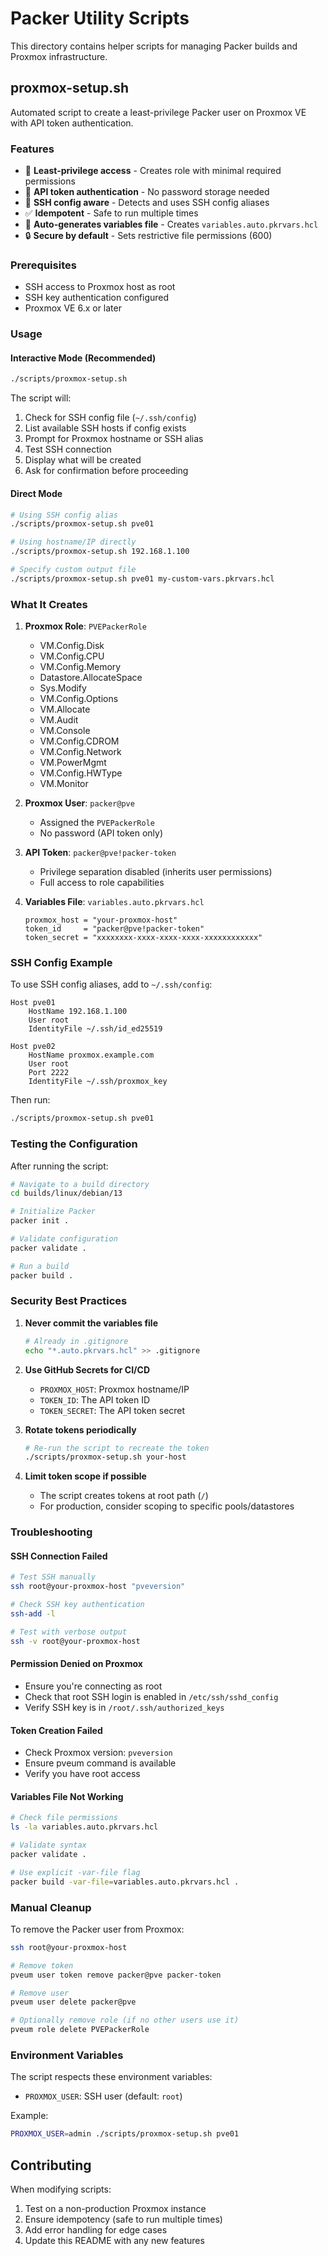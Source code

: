 # Packer Utility Scripts

This directory contains helper scripts for managing Packer builds and Proxmox infrastructure.

## proxmox-setup.sh

Automated script to create a least-privilege Packer user on Proxmox VE with API token authentication.

### Features

- 🔐 **Least-privilege access** - Creates role with minimal required permissions
- 🔑 **API token authentication** - No password storage needed
- 🎯 **SSH config aware** - Detects and uses SSH config aliases
- ✅ **Idempotent** - Safe to run multiple times
- 📝 **Auto-generates variables file** - Creates `variables.auto.pkrvars.hcl`
- 🔒 **Secure by default** - Sets restrictive file permissions (600)

### Prerequisites

- SSH access to Proxmox host as root
- SSH key authentication configured
- Proxmox VE 6.x or later

### Usage

#### Interactive Mode (Recommended)

```bash
./scripts/proxmox-setup.sh
```

The script will:
1. Check for SSH config file (`~/.ssh/config`)
2. List available SSH hosts if config exists
3. Prompt for Proxmox hostname or SSH alias
4. Test SSH connection
5. Display what will be created
6. Ask for confirmation before proceeding

#### Direct Mode

```bash
# Using SSH config alias
./scripts/proxmox-setup.sh pve01

# Using hostname/IP directly
./scripts/proxmox-setup.sh 192.168.1.100

# Specify custom output file
./scripts/proxmox-setup.sh pve01 my-custom-vars.pkrvars.hcl
```

### What It Creates

1. **Proxmox Role**: `PVEPackerRole`
   - VM.Config.Disk
   - VM.Config.CPU
   - VM.Config.Memory
   - Datastore.AllocateSpace
   - Sys.Modify
   - VM.Config.Options
   - VM.Allocate
   - VM.Audit
   - VM.Console
   - VM.Config.CDROM
   - VM.Config.Network
   - VM.PowerMgmt
   - VM.Config.HWType
   - VM.Monitor

2. **Proxmox User**: `packer@pve`
   - Assigned the `PVEPackerRole`
   - No password (API token only)

3. **API Token**: `packer@pve!packer-token`
   - Privilege separation disabled (inherits user permissions)
   - Full access to role capabilities

4. **Variables File**: `variables.auto.pkrvars.hcl`
   ```hcl
   proxmox_host = "your-proxmox-host"
   token_id     = "packer@pve!packer-token"
   token_secret = "xxxxxxxx-xxxx-xxxx-xxxx-xxxxxxxxxxxx"
   ```

### SSH Config Example

To use SSH config aliases, add to `~/.ssh/config`:

```ssh-config
Host pve01
    HostName 192.168.1.100
    User root
    IdentityFile ~/.ssh/id_ed25519
    
Host pve02
    HostName proxmox.example.com
    User root
    Port 2222
    IdentityFile ~/.ssh/proxmox_key
```

Then run:
```bash
./scripts/proxmox-setup.sh pve01
```

### Testing the Configuration

After running the script:

```bash
# Navigate to a build directory
cd builds/linux/debian/13

# Initialize Packer
packer init .

# Validate configuration
packer validate .

# Run a build
packer build .
```

### Security Best Practices

1. **Never commit the variables file**
   ```bash
   # Already in .gitignore
   echo "*.auto.pkrvars.hcl" >> .gitignore
   ```

2. **Use GitHub Secrets for CI/CD**
   - `PROXMOX_HOST`: Proxmox hostname/IP
   - `TOKEN_ID`: The API token ID
   - `TOKEN_SECRET`: The API token secret

3. **Rotate tokens periodically**
   ```bash
   # Re-run the script to recreate the token
   ./scripts/proxmox-setup.sh your-host
   ```

4. **Limit token scope if possible**
   - The script creates tokens at root path (`/`)
   - For production, consider scoping to specific pools/datastores

### Troubleshooting

#### SSH Connection Failed

```bash
# Test SSH manually
ssh root@your-proxmox-host "pveversion"

# Check SSH key authentication
ssh-add -l

# Test with verbose output
ssh -v root@your-proxmox-host
```

#### Permission Denied on Proxmox

- Ensure you're connecting as root
- Check that root SSH login is enabled in `/etc/ssh/sshd_config`
- Verify SSH key is in `/root/.ssh/authorized_keys`

#### Token Creation Failed

- Check Proxmox version: `pveversion`
- Ensure pveum command is available
- Verify you have root access

#### Variables File Not Working

```bash
# Check file permissions
ls -la variables.auto.pkrvars.hcl

# Validate syntax
packer validate .

# Use explicit -var-file flag
packer build -var-file=variables.auto.pkrvars.hcl .
```

### Manual Cleanup

To remove the Packer user from Proxmox:

```bash
ssh root@your-proxmox-host

# Remove token
pveum user token remove packer@pve packer-token

# Remove user
pveum user delete packer@pve

# Optionally remove role (if no other users use it)
pveum role delete PVEPackerRole
```

### Environment Variables

The script respects these environment variables:

- `PROXMOX_USER`: SSH user (default: `root`)

Example:
```bash
PROXMOX_USER=admin ./scripts/proxmox-setup.sh pve01
```

## Contributing

When modifying scripts:
1. Test on a non-production Proxmox instance
2. Ensure idempotency (safe to run multiple times)
3. Add error handling for edge cases
4. Update this README with any new features
